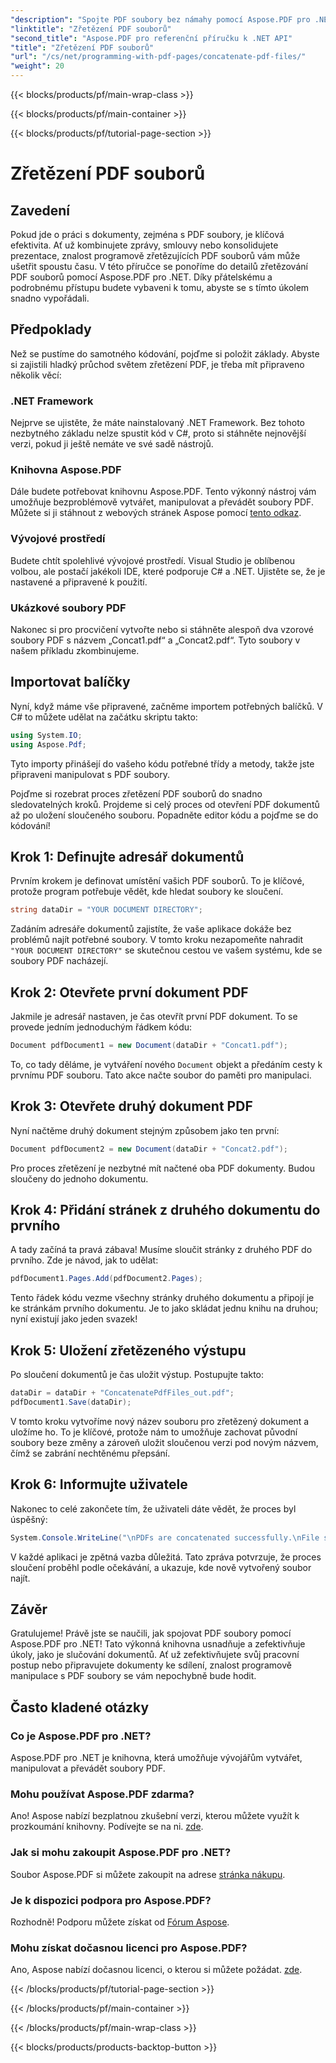 ```yaml
---
"description": "Spojte PDF soubory bez námahy pomocí Aspose.PDF pro .NET s tímto komplexním podrobným návodem."
"linktitle": "Zřetězení PDF souborů"
"second_title": "Aspose.PDF pro referenční příručku k .NET API"
"title": "Zřetězení PDF souborů"
"url": "/cs/net/programming-with-pdf-pages/concatenate-pdf-files/"
"weight": 20
---
```


{{< blocks/products/pf/main-wrap-class >}}

{{< blocks/products/pf/main-container >}}

{{< blocks/products/pf/tutorial-page-section >}}

# Zřetězení PDF souborů

## Zavedení

Pokud jde o práci s dokumenty, zejména s PDF soubory, je klíčová efektivita. Ať už kombinujete zprávy, smlouvy nebo konsolidujete prezentace, znalost programově zřetězujících PDF souborů vám může ušetřit spoustu času. V této příručce se ponoříme do detailů zřetězování PDF souborů pomocí Aspose.PDF pro .NET. Díky přátelskému a podrobnému přístupu budete vybaveni k tomu, abyste se s tímto úkolem snadno vypořádali.

## Předpoklady

Než se pustíme do samotného kódování, pojďme si položit základy. Abyste si zajistili hladký průchod světem zřetězení PDF, je třeba mít připraveno několik věcí:

### .NET Framework

Nejprve se ujistěte, že máte nainstalovaný .NET Framework. Bez tohoto nezbytného základu nelze spustit kód v C#, proto si stáhněte nejnovější verzi, pokud ji ještě nemáte ve své sadě nástrojů.

### Knihovna Aspose.PDF

Dále budete potřebovat knihovnu Aspose.PDF. Tento výkonný nástroj vám umožňuje bezproblémově vytvářet, manipulovat a převádět soubory PDF. Můžete si ji stáhnout z webových stránek Aspose pomocí [tento odkaz](https://releases.aspose.com/pdf/net/).

### Vývojové prostředí

Budete chtít spolehlivé vývojové prostředí. Visual Studio je oblíbenou volbou, ale postačí jakékoli IDE, které podporuje C# a .NET. Ujistěte se, že je nastavené a připravené k použití.

### Ukázkové soubory PDF

Nakonec si pro procvičení vytvořte nebo si stáhněte alespoň dva vzorové soubory PDF s názvem „Concat1.pdf“ a „Concat2.pdf“. Tyto soubory v našem příkladu zkombinujeme.

## Importovat balíčky

Nyní, když máme vše připravené, začněme importem potřebných balíčků. V C# to můžete udělat na začátku skriptu takto:

```csharp
using System.IO;
using Aspose.Pdf;
```

Tyto importy přinášejí do vašeho kódu potřebné třídy a metody, takže jste připraveni manipulovat s PDF soubory.

Pojďme si rozebrat proces zřetězení PDF souborů do snadno sledovatelných kroků. Projdeme si celý proces od otevření PDF dokumentů až po uložení sloučeného souboru. Popadněte editor kódu a pojďme se do kódování!

## Krok 1: Definujte adresář dokumentů

Prvním krokem je definovat umístění vašich PDF souborů. To je klíčové, protože program potřebuje vědět, kde hledat soubory ke sloučení.

```csharp
string dataDir = "YOUR DOCUMENT DIRECTORY";
```

Zadáním adresáře dokumentů zajistíte, že vaše aplikace dokáže bez problémů najít potřebné soubory. V tomto kroku nezapomeňte nahradit `"YOUR DOCUMENT DIRECTORY"` se skutečnou cestou ve vašem systému, kde se soubory PDF nacházejí.

## Krok 2: Otevřete první dokument PDF

Jakmile je adresář nastaven, je čas otevřít první PDF dokument. To se provede jedním jednoduchým řádkem kódu:

```csharp
Document pdfDocument1 = new Document(dataDir + "Concat1.pdf");
```

To, co tady děláme, je vytváření nového `Document` objekt a předáním cesty k prvnímu PDF souboru. Tato akce načte soubor do paměti pro manipulaci.

## Krok 3: Otevřete druhý dokument PDF

Nyní načtěme druhý dokument stejným způsobem jako ten první:

```csharp
Document pdfDocument2 = new Document(dataDir + "Concat2.pdf");
```

Pro proces zřetězení je nezbytné mít načtené oba PDF dokumenty. Budou sloučeny do jednoho dokumentu.

## Krok 4: Přidání stránek z druhého dokumentu do prvního

A tady začíná ta pravá zábava! Musíme sloučit stránky z druhého PDF do prvního. Zde je návod, jak to udělat:

```csharp
pdfDocument1.Pages.Add(pdfDocument2.Pages);
```

Tento řádek kódu vezme všechny stránky druhého dokumentu a připojí je ke stránkám prvního dokumentu. Je to jako skládat jednu knihu na druhou; nyní existují jako jeden svazek!

## Krok 5: Uložení zřetězeného výstupu

Po sloučení dokumentů je čas uložit výstup. Postupujte takto:

```csharp
dataDir = dataDir + "ConcatenatePdfFiles_out.pdf";
pdfDocument1.Save(dataDir);
```

V tomto kroku vytvoříme nový název souboru pro zřetězený dokument a uložíme ho. To je klíčové, protože nám to umožňuje zachovat původní soubory beze změny a zároveň uložit sloučenou verzi pod novým názvem, čímž se zabrání nechtěnému přepsání.

## Krok 6: Informujte uživatele

Nakonec to celé zakončete tím, že uživateli dáte vědět, že proces byl úspěšný:

```csharp
System.Console.WriteLine("\nPDFs are concatenated successfully.\nFile saved at " + dataDir);
```

V každé aplikaci je zpětná vazba důležitá. Tato zpráva potvrzuje, že proces sloučení proběhl podle očekávání, a ukazuje, kde nově vytvořený soubor najít.

## Závěr

Gratulujeme! Právě jste se naučili, jak spojovat PDF soubory pomocí Aspose.PDF pro .NET! Tato výkonná knihovna usnadňuje a zefektivňuje úkoly, jako je slučování dokumentů. Ať už zefektivňujete svůj pracovní postup nebo připravujete dokumenty ke sdílení, znalost programově manipulace s PDF soubory se vám nepochybně bude hodit.


## Často kladené otázky

### Co je Aspose.PDF pro .NET?  
Aspose.PDF pro .NET je knihovna, která umožňuje vývojářům vytvářet, manipulovat a převádět soubory PDF.

### Mohu používat Aspose.PDF zdarma?  
Ano! Aspose nabízí bezplatnou zkušební verzi, kterou můžete využít k prozkoumání knihovny. Podívejte se na ni. [zde](https://releases.aspose.com/).

### Jak si mohu zakoupit Aspose.PDF pro .NET?  
Soubor Aspose.PDF si můžete zakoupit na adrese [stránka nákupu](https://purchase.aspose.com/buy).

### Je k dispozici podpora pro Aspose.PDF?  
Rozhodně! Podporu můžete získat od [Fórum Aspose](https://forum.aspose.com/c/pdf/10).

### Mohu získat dočasnou licenci pro Aspose.PDF?  
Ano, Aspose nabízí dočasnou licenci, o kterou si můžete požádat. [zde](https://purchase.aspose.com/temporary-license/).

{{< /blocks/products/pf/tutorial-page-section >}}

{{< /blocks/products/pf/main-container >}}

{{< /blocks/products/pf/main-wrap-class >}}

{{< blocks/products/products-backtop-button >}}